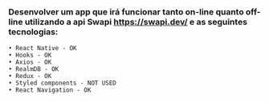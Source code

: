 ### Desenvolver um app que irá funcionar tanto on-line quanto off-line utilizando a api Swapi https://swapi.dev/ e as seguintes tecnologias:

```
• React Native - OK
• Hooks - OK
• Axios - OK
• RealmDB - OK
• Redux - OK
• Styled components - NOT USED
• React Navigation - OK
```
